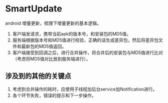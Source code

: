 # SmartUpdate
android 增量更新，梳理下增量更新的基本逻辑。
1. 客户端发请求，携带当前apk的版本号，和安装包的MD5值。
2. 服务端根据版本号和MD5值进行校验，正确的话生成差异包，然后将差异包文件和最新包的MD5值返回。
3. 客户端接受到回调之后，进行合并操作，将合并后的安装包与MD5值进行比对（考虑将MD5值对比放到服务端进行）。

## 涉及到的其他的关键点
1. 考虑到合并操作的耗时，应使用子线程加后台service加Notification进行。
2. 各个环节失败，错误的提示和下一步操作。

